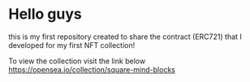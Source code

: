 # Hello guys
this is my first repository created to share the contract (ERC721) that I developed for my first NFT collection!

To view the collection visit the link below
https://opensea.io/collection/square-mind-blocks
